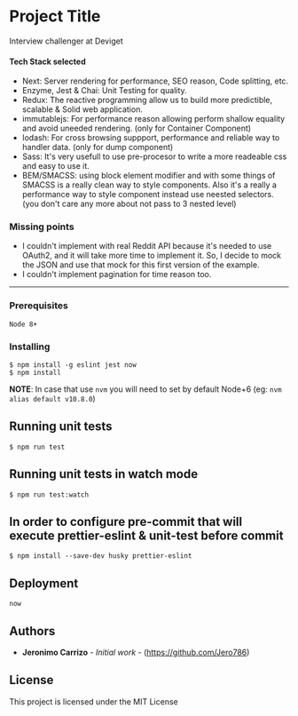 # Project Title

Interview challenger at Deviget

#### Tech Stack selected

* Next: Server rendering for performance, SEO reason, Code splitting, etc.
* Enzyme, Jest & Chai: Unit Testing for quality.
* Redux: The reactive programming allow us to build more predictible, scalable & Solid web application.
* immutablejs: For performance reason allowing perform shallow equality and avoid uneeded rendering. (only for Container Component)
* lodash: For cross browsing suppport, performance and reliable way to handler data. (only for dump component)
* Sass: It's very usefull to use pre-procesor to write a more readeable css and easy to use it.
* BEM/SMACSS: using block element modifier and with some things of SMACSS is a really clean way to style components. Also it's a really a performance way to style component instead use neested selectors. (you don't care any more about not pass to 3 nested level)

### Missing points

* I couldn't implement with real Reddit API because it's needed to use OAuth2, and it will take more time to implement it. So, I decide to mock the JSON and use that mock for this first version of the example.
* I couldn't implement pagination for time reason too.

------------

### Prerequisites

`Node 8+`

### Installing

```
$ npm install -g eslint jest now
$ npm install
```
**NOTE**:
In case that use `nvm` you will need to set by default  Node+6 (eg: `nvm alias default v10.8.0`)

## Running unit tests
```
$ npm run test
```
## Running unit tests in watch mode
```
$ npm run test:watch
```
## In order to configure pre-commit that will execute prettier-eslint & unit-test before commit
```
$ npm install --save-dev husky prettier-eslint
```
## Deployment

```
now
```

## Authors

* **Jeronimo Carrizo** - *Initial work* - (https://github.com/Jero786)

## License

This project is licensed under the MIT License
